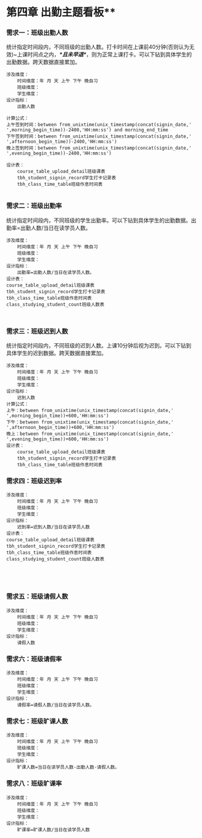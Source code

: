 # 第四章 出勤主题看板**

### 需求一：班级出勤人数

统计指定时间段内，不同班级的出勤人数。打卡时间在上课前40分钟(否则认为无效)~上课时间点之内，***\*且未早退\****，则为正常上课打卡。可以下钻到具体学生的出勤数据。跨天数据直接累加。

```
涉及维度：
    时间维度：年 月 天 上午 下午 晚自习
    班级维度：
    学生维度：
设计指标：
	出勤人数

计算公式：
上午签到时间：between from_unixtime(unix_timestamp(concat(signin_date,' ',morning_begin_time))-2400,'HH:mm:ss') and morning_end_time
下午签到时间：between from_unixtime(unix_timestamp(concat(signin_date,' ',afternoon_begin_time))-2400,'HH:mm:ss')
晚上签到时间：between from_unixtime(unix_timestamp(concat(signin_date,' ',evening_begin_time))-2400,'HH:mm:ss')

设计表：
	course_table_upload_detail班级课表
	tbh_student_signin_record学生打卡记录表
	tbh_class_time_table班级作息时间表


```

### 需求二：**班级出勤率**

统计指定时间段内，不同班级的学生出勤率。可以下钻到具体学生的出勤数据。出勤率=出勤人数/当日在读学员人数。

```
涉及维度：
    时间维度：年 月 天 上午 下午 晚自习
    班级维度：
    学生维度：
设计指标：
	出勤率=出勤人数/当日在读学员人数。
设计表：
course_table_upload_detail班级课表
tbh_student_signin_record学生打卡记录表
tbh_class_time_table班级作息时间表
class_studying_student_count班级人数表

	
```

### 需求三：**班级迟到人数**

统计指定时间段内，不同班级的迟到人数。上课10分钟后视为迟到。可以下钻到具体学生的迟到数据。跨天数据直接累加。

```
涉及维度：
    时间维度：年 月 天 上午 下午 晚自习
    班级维度：
    学生维度：
设计指标：
	迟到人数
计算公式：
上午：between from_unixtime(unix_timestamp(concat(signin_date,' ',morning_begin_time))+600,'HH:mm:ss')
下午：between from_unixtime(unix_timestamp(concat(signin_date,' ',afternoon_begin_time))+600,'HH:mm:ss')
晚上：between from_unixtime(unix_timestamp(concat(signin_date,' ',evening_begin_time))+600,'HH:mm:ss') 
设计表：
	course_table_upload_detail班级课表
	tbh_student_signin_record学生打卡记录表
	tbh_class_time_table班级作息时间表

```

### 需求四：班级迟到率

```
涉及维度：
    时间维度：年 月 天 上午 下午 晚自习
    班级维度：
    学生维度：
设计指标：
	迟到率=迟到人数/当日在读学员人数
设计表：
course_table_upload_detail班级课表
tbh_student_signin_record学生打卡记录表
tbh_class_time_table班级作息时间表
class_studying_student_count班级人数表
	
	

	
```

### 需求五：班级请假人数

```
涉及维度：
    时间维度：年 月 天 上午 下午 晚自习
    班级维度：
    学生维度：
设计指标：
	请假人数

```

### 需求六：班级请假率

```
涉及维度：
    时间维度：年 月 天 上午 下午 晚自习
    班级维度：
    学生维度：
设计指标：
	请假率=请假人数/当日在读学员人数。

```

### 需求七：班级旷课人数

```
涉及维度：
    时间维度：年 月 天 上午 下午 晚自习
    班级维度：
    学生维度：
设计指标：
	旷课人数=当日在读学员人数-出勤人数-请假人数。	

```

### 需求八：班级旷课率	

```
涉及维度：
    时间维度：年 月 天 上午 下午 晚自习
    班级维度：
    学生维度：
设计指标：
	旷课率=旷课人数/当日在读学员人数

```

### 

